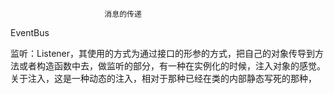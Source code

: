                          消息的传递

EventBus





监听：Listener，其使用的方式为通过接口的形参的方式，把自己的对象传导到方法或者构造函数中去，做监听的部分，有一种在实例化的时候，注入对象的感觉。
关于注入，这是一种动态的注入，相对于那种已经在类的内部静态写死的那种，